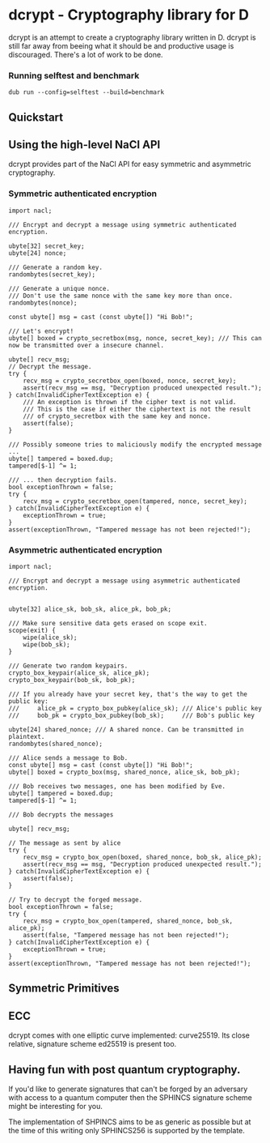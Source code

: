 # dcrypt - Cryptography library for D

dcrypt is an attempt to create a cryptography library written in D.
dcrypt is still far away from beeing what it should be and productive usage is discouraged.
There's a lot of work to be done.

### Running selftest and benchmark
`dub run --config=selftest --build=benchmark`

## Quickstart

## Using the high-level NaCl API

dcrypt provides part of the NaCl API for easy symmetric and asymmetric cryptography.

### Symmetric authenticated encryption

```
import nacl;

/// Encrypt and decrypt a message using symmetric authenticated encryption.

ubyte[32] secret_key;
ubyte[24] nonce;

/// Generate a random key.
randombytes(secret_key);

/// Generate a unique nonce.
/// Don't use the same nonce with the same key more than once.
randombytes(nonce);

const ubyte[] msg = cast (const ubyte[]) "Hi Bob!";

/// Let's encrypt!
ubyte[] boxed = crypto_secretbox(msg, nonce, secret_key); /// This can now be transmitted over a insecure channel.

ubyte[] recv_msg;
// Decrypt the message.
try {
	recv_msg = crypto_secretbox_open(boxed, nonce, secret_key);
	assert(recv_msg == msg, "Decryption produced unexpected result.");
} catch(InvalidCipherTextException e) {
	/// An exception is thrown if the cipher text is not valid.
	/// This is the case if either the ciphertext is not the result
	/// of crypto_secretbox with the same key and nonce.
	assert(false);
}

/// Possibly someone tries to maliciously modify the encrypted message ...
ubyte[] tampered = boxed.dup;
tampered[$-1] ^= 1;

/// ... then decryption fails.
bool exceptionThrown = false;
try {
	recv_msg = crypto_secretbox_open(tampered, nonce, secret_key);
} catch(InvalidCipherTextException e) {
	exceptionThrown = true;
}
assert(exceptionThrown, "Tampered message has not been rejected!");

```

### Asymmetric authenticated encryption

```
import nacl;

/// Encrypt and decrypt a message using asymmetric authenticated encryption.


ubyte[32] alice_sk, bob_sk, alice_pk, bob_pk;

/// Make sure sensitive data gets erased on scope exit.
scope(exit) {
	wipe(alice_sk);
	wipe(bob_sk);
}

/// Generate two random keypairs.
crypto_box_keypair(alice_sk, alice_pk);
crypto_box_keypair(bob_sk, bob_pk);

/// If you already have your secret key, that's the way to get the public key:
///		alice_pk = crypto_box_pubkey(alice_sk);	/// Alice's public key
///		bob_pk = crypto_box_pubkey(bob_sk);		/// Bob's public key

ubyte[24] shared_nonce;	/// A shared nonce. Can be transmitted in plaintext.
randombytes(shared_nonce);

/// Alice sends a message to Bob.
const ubyte[] msg = cast (const ubyte[]) "Hi Bob!";
ubyte[] boxed = crypto_box(msg, shared_nonce, alice_sk, bob_pk);

/// Bob receives two messages, one has been modified by Eve.
ubyte[] tampered = boxed.dup;
tampered[$-1] ^= 1;

/// Bob decrypts the messages

ubyte[] recv_msg;

// The message as sent by alice
try {
	recv_msg = crypto_box_open(boxed, shared_nonce, bob_sk, alice_pk);
	assert(recv_msg == msg, "Decryption produced unexpected result.");
} catch(InvalidCipherTextException e) {
	assert(false);
}

// Try to decrypt the forged message.
bool exceptionThrown = false;
try {
	recv_msg = crypto_box_open(tampered, shared_nonce, bob_sk, alice_pk);
	assert(false, "Tampered message has not been rejected!");
} catch(InvalidCipherTextException e) {
	exceptionThrown = true;
}
assert(exceptionThrown, "Tampered message has not been rejected!");

```

## Symmetric Primitives

## ECC
dcrypt comes with one elliptic curve implemented: curve25519.
Its close relative, signature scheme ed25519 is present too.

## Having fun with post quantum cryptography.
If you'd like to generate signatures that can't be forged by an adversary
with access to a quantum computer then the SPHINCS signature scheme might
be interesting for you.

The implementation of SHPINCS aims to be as generic as possible but at the
time of this writing only SPHINCS256 is supported by the template.

